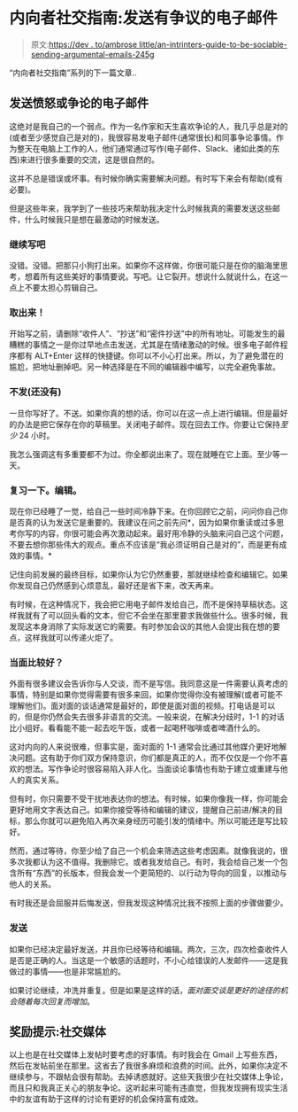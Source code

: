 # 内向者社交指南:发送有争议的电子邮件

> 原文:[https://dev . to/ambrose little/an-intrinters-guide-to-be-sociable-sending-argumental-emails-245g](https://dev.to/ambroselittle/an-introverts-guide-to-being-sociable-sending-argumentative-emails-245g)

“内向者社交指南”系列的下一篇文章..

## 发送愤怒或争论的电子邮件

这绝对是我自己的一个弱点。作为一名作家和天生喜欢争论的人，我几乎总是对的(或者至少感觉自己是对的)，我很容易发电子邮件(通常很长)和同事争论事情。作为整天在电脑上工作的人，他们通常通过写作(电子邮件、Slack、诸如此类的东西)来进行很多重要的交流，这是很自然的。

这并不总是错误或坏事。有时候你确实需要解决问题。有时写下来会有帮助(或有必要)。

但是这些年来，我学到了一些技巧来帮助我决定什么时候我真的需要发送这些邮件，什么时候我只是想在最激动的时候发送。

### 继续写吧

没错。没错。把那只小狗打出来。如果你不这样做，你很可能只是在你的脑海里思考，想着所有这些美好的事情要说。写吧。让它裂开。想说什么就说什么，在这一点上不要太担心剪辑自己。

### 取出来！

开始写之前，请删除“收件人”、“抄送”和“密件抄送”中的所有地址。可能发生的最糟糕的事情之一是你过早地点击发送，尤其是在情绪激动的时候。很多电子邮件程序都有 ALT+Enter 这样的快捷键。你可以不小心打出来。所以，为了避免潜在的尴尬，把地址删掉吧。另一种选择是在不同的编辑器中编写，以完全避免事故。

### 不发(还没有)

一旦你写好了。不送。如果你真的想的话，你可以在这一点上进行编辑。但是最好的办法是把它保存在你的草稿里。关闭电子邮件。现在回去工作。你要让它保持*至少* 24 小时。

我怎么强调这有多重要都不为过。你全都说出来了。现在就睡在它上面。至少等一天。

### 复习一下。编辑。

现在你已经睡了一觉，给自己一些时间冷静下来。在你回顾它之前，问问你自己你是否真的认为发送它是重要的。我建议在问之前先问*，因为如果你重读或过多思考你写的内容，你很可能会再次激动起来。最好用冷静的头脑来问自己这个问题，不要去想你那些伟大的观点。重点不应该是“我必须证明自己是对的”，而是更有成效的事情。*

记住向前发展的最终目标，如果你认为它仍然重要，那就继续检查和编辑它。如果你发现自己仍然感到心烦意乱，最好还是省下来，改天再来。

有时候，在这种情况下，我会把它用电子邮件发给自己，而不是保持草稿状态。这样我就有了可以回头看的文本，但它不会坐在那里要求我做些什么。很多时候，我发现这本身消除了实际发送它的需要。有时参加会议的其他人会提出我在想的要点，这样我就可以传递火炬了。

### 当面比较好？

外面有很多建议会告诉你与人交谈，而不是写信。我同意这是一件需要认真考虑的事情，特别是如果你觉得需要有很多来回，如果你觉得你没有被理解(或者可能不理解他们)。面对面的谈话通常是最好的，即使是面对面的视频。打电话是可以的，但是你仍然会失去很多非语言的交流。一般来说，在解决分歧时，1-1 的对话比小组好。看看能不能一起去吃午饭，或者一起喝杯咖啡或者啤酒什么的。

这对内向的人来说很难，但事实是，面对面的 1-1 通常会比通过其他媒介更好地解决问题。这有助于你们双方保持意识，你们都是真正的人，而不仅仅是一个你不喜欢的想法。写作争论时很容易陷入非人化。当面谈论事情也有助于建立或重建与他人的真实关系。

但有时，你只需要不受干扰地表达你的想法。有时候，如果你像我一样，你可能会更好地用文字表达自己。如果你接受等待和编辑的建议，提醒自己前进/解决的目标，那么你就可以避免陷入再次亲身经历可能引发的情绪中。所以可能还是写比较好。

然而，通过等待，你至少给了自己一个机会来筛选这些考虑因素。就像我说的，很多次我都认为这不值得。我删除它。或者我发给自己。有时，我会给自己发一个包含所有“东西”的长版本，但我会发一个更简短的、以行动为导向的回复，以推动与他人的关系。

有时我还是会屈服并后悔发送，但我发现这种情况比我不按照上面的步骤做要少。

### 发送

如果你已经决定最好发送，并且你已经等待和编辑。两次，三次，四次检查收件人是否是正确的人。当这是一个敏感的话题时，不小心给错误的人发邮件——这是我做过的事情——也是非常尴尬的。

如果讨论继续，冲洗并重复。但是如果是这样的话，*面对面交谈是更好的途径的机会随着每次回复而增加*。

## 奖励提示:社交媒体

以上也是在社交媒体上发帖时要考虑的好事情。有时我会在 Gmail 上写些东西，然后在发帖前坐在那里。这省去了我很多麻烦和浪费的时间。此外，如果你决定不继续参与，不跟帖会很有帮助。去掉诱惑就好。这些天我很少在社交媒体上争论，而且只和我真正关心的朋友争论。这听起来可能有违直觉，但我发现拥有现实生活中的友谊有助于这样的讨论有更好的机会保持富有成效。